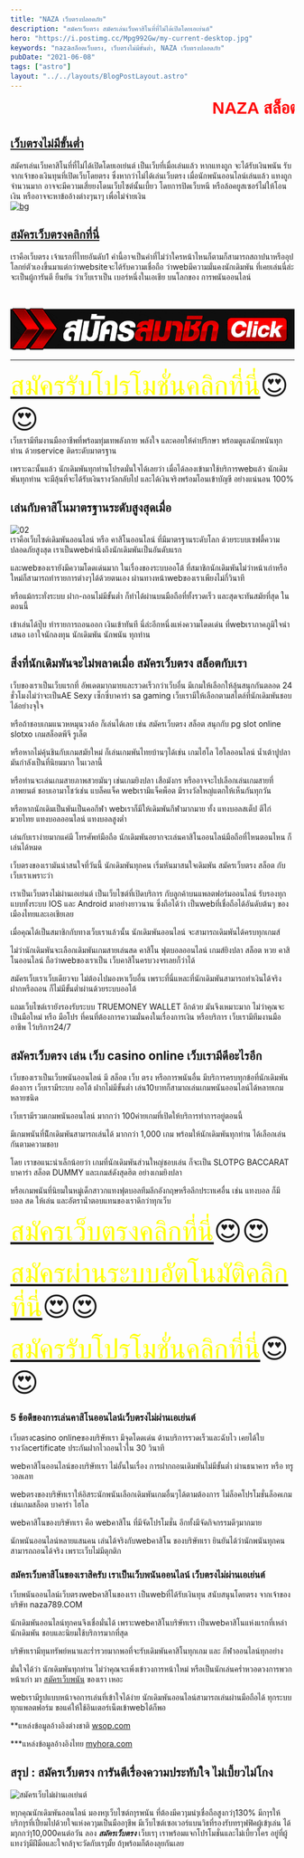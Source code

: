 ```yaml
---
title: "NAZA เว็บตรงปลอดภัย"
description: "สมัครเว็บตรง สมัครเล่นเว็บคาสิโนที่ที่ไม่ได้เปิดโดยเอเย่นต์"
hero: "https://i.postimg.cc/Mpg992Gw/my-current-desktop.jpg"
keywords: "nazaสล็อตเว็บตรง, เว็บตรงไม่มีขั้นต่ำ, NAZA เว็บตรงปลอดภัย"
pubDate: "2021-06-08"
tags: ["astro"]
layout: "../../layouts/BlogPostLayout.astro"
---
```


<style>
      marquee{
      font-size: 30px;
      font-weight: 800;
      color: #FF0000;
      font-family: sans-serif;
      }
    </style>

<marquee>NAZA สล็อตออนไลน์ ศูนย์รวมเว็บพนันออนไลน์</marquee>

## [เว็บตรงไม่มีขั้นต่ำ](https://nazavip.com/26174/t41626o2r59456244323y2m2l464p4)

สมัครเล่นเว็บคาสิโนที่ที่ไม่ได้เปิดโดยเอเย่นต์ เป็นเว็บที่เมื่อเล่นแล้ว หากแทงถูก จะได้รับเงินพนัน รับจากเจ้าของเงินทุนที่เปิดเว็บโดยตรง ซึ่งหากว่าไม่ได้เล่นเว็บตรง เมื่อนักพนันออนไลน์เล่นแล้ว แทงถูกจำนวนมาก อาจจะมีความเสี่ยยงโดนเว็บไซต์นั้นเบี้ยว โดยการปิดเว็บหนี หรือล้อคยูสเซอร์ไม่ให้โอนเงิน หรืออาจจะหาข้ออ้างต่างๆนาๆ เพื่อไม่จ่ายเงิน  
[![bg](https://iili.io/HnndvrQ.webp)](https://nazavip.com/26174/t41626o2r59456244323y2m2l464p4)
</br>

## [สมัครเว็บตรงคลิกที่นี่](https://nazavip.com/26174/t41626o2r59456244323y2m2l464p4)

เราคือเว็บตรง เจ้าแรกที่ไทยอันดับ1 คำนี้อาจเป็นคำที่ไม่ว่าใครหน้าไหนก็ตามก็สามารถสถาปนาหรืออุปโลกย์ตัวเองขึ้นมาแต่กว่าwebsiteจะได้รับความเชื่อถือ ว่าwebมีความมั่นคงนักเดิมพัน ที่เคยเล่นนี่ล่ะจะเป็นผู้การันตี ยืนยัน ว่าเว็บเราเป็น เบอร์หนึ่งในเอเชีย บนโลกของ การพนันออนไลน์

<br>

[![HnnjAcF.png](gmz789.gif)](https://nazavip.com/26174/t41626o2r59456244323y2m2l464p4)

---
<font size= "8">[<span style="color:yellow">สมัครรับโปรโมชั่นคลิกที่นี</span>่](https://nazavip.com/26174/t41626o2r59456244323y2m2l464p4)😍😍</font>  
เว็บเรามีทีมงานมืออาชีพที่พร้อมทุ่มเทพลังกาย พลังใจ และคอยให้คำปรึกษา พร้อมดูแลนักพนันทุกท่าน ด้วยservice ติดระดับมาตรฐาน

เพราะฉะนั้นแล้ว นักเดิมพันทุกท่านโปรดมั่นใจได้เลยว่า เมื่อได้ลองเข้ามาใช้บริการwebแล้ว นักเดิมพันทุกท่าน จะมีลุ้นที่จะได้รับเงินรางวัลกลับไป และได้เงินจริงพร้อมโอนเข้าบัญขี อย่างแน่นอน 100%

## เล่นกับคาสิโนมาตรฐานระดับสูงสุดเมื่อ

![02](https://i.postimg.cc/k5F8yyfw/02.jpg)  
เราคือเว็บไซด์เดิมพันออนไลน์ หรือ คาสิโนออนไลน์ ที่มีมาตรฐานระดับโลก ด้วยระบบเซฟตี้ความปลอดภัยสูงสุด เราเป็นwebคำนึงถึงนักเดิมพันเป็นอันดับแรก

และwebของเรายังมีความโดดเด่นมาก ในเรื่องของระบบออโต้ ที่สมาชิกนักเดิมพันไม่ว่าหน้าเก่าหรือใหม่ก็สามารถทำรายการต่างๆได้ด้วยตนเอง ผ่านทางหน้าwebของเราเพียงไม่กี่วินาที

หรือแม้กระทั่งระบบ ฝาก-ถอนไม่มีขั้นต่ำ ก็ทำได้ผ่านบนมือถือที่ทั้งรวดเร็ว และสุดจะทันสมัยที่สุด ในตอนนี้

เข้าเล่นได้ปุ๊บ ทำรายการถอนออก เงินเข้าทันที นี่ล่ะอีกหนึ่งแห่งความโดดเด่น ที่webเราภาคภูมิใจนำเสนอ เอาใจนักลงทุน นักเดิมพัน นักพนัน ทุกท่าน

## สิ่งที่นักเดิมพันจะไม่พลาดเมื่อ สมัครเว็บตรง สล็อตกับเรา

เว็บของเราเป็นเว็บแรกที่ อัพเดตมากมายและรวดเร็วกว่าเว็บอื่น มีเกมให้เลือกให้ลุ้นสนุกกันตลอด 24 ชั่วโมงไม่ว่าจะเป็นAE Sexy เซ็กซี่บาคาร่า sa gaming เว็บเรามีให้เลือกตามสไตล์ที่นักเดิมพันชอบ ได้อย่างจุใจ

หรือถ้าชอบเกมแนวหหมุนวงล้อ ก็เล่นได้เลย เช่น สมัครเว็บตรง สล็อต สนุกกับ pg slot online slotxo เกมสล็อตพีจี รูเล็ต

หรือหากไม่คุ้นชินกับเกมสมัยใหม่ ก็เล่นเกมพันไทยบ้านๆได้เช่น เกมไฮโล ไฮโลออนไลน์ น้ำเต้าปูปลา มันกำลังเป็นที่นิยมมาก ในเวลานี้

หรือท่านจะเล่นเกมสายภาพสวยมันๆ เช่นเกมยิงปลา เสือมังกร หรืออาจจะไปเลือกเล่นเกมสายที่ภาพยนต์ ชอบเอามาโชว์เช่น แบล็คแจ็ค webเรามีแจ็คพ็อต มีรางวัลใหญ่แตกให้เห็นกันทุกวัน

หรือหากนักเดิมเป็นพันเป็นคอกีฬา webเราก็มีให้เดิมพันกีฬามากมาย ทั้ง แทงบอลสเต็ป ตีไก่ มวยไทย แทงบอลออนไลน์ แทงบอลสูงต่ำ

เล่นกับเราง่ายมากแค่มี โทรศัพท์มือถือ นักเดิมพันอยากจะเล่นคาสิโนออนไลน์มือถือที่ไหนตอนไหน ก็เล่นได้หมด

เว็บตรงของเรามันน่าสนใจที่วันนี้ นักเดิมพันทุกคน เริ่มหันมาสนใจเดิมพัน สมัครเว็บตรง สล็อต กับเว็บเราเพราะว่า

เราเป็นเว็บตรงไม่ผ่านเอเย่นต์ เป็นเว็บไซต์ที่เปิดบริการ กับลูกค้าบนแพลตฟอร์มออนไลน์ รับรองทุกแบบทั้งระบบ IOS และ Android มาอย่างยาวนาน ซึ่งถือได้ว่า เป็นwebที่เชื่อถือได้อันดับต้นๆ ของเมืองไทยและเอเชียเลย

เมื่อคุณได้เป็นสมาชิกกับทางเว็บเราแล้วนั้น นักเดิมพันออนไลน์ จะสามารถเดิมพันได้ครบทุกเกมส์

ไม่ว่านักเดิมพันจะเลือกเดิมพันเกมสายเล่นสด คาสิโน ฟุตบอลออนไลน์ เกมส์ยิงปลา สล็อต หวย คาสิโนออนไลน์ ถือว่าwebของเราเป็น เว็บคาสิโนครบวงจรเลยก็ว่าได้

สมัครเว็บเราเว็บเดียวจบ ไม่ต้องไปมองหาเว็บอื่น เพราะที่นี่แหละที่นักเดิมพันสามารถทำเงินได้จริง ฝากหรือถอน ก็ไม่มีขั้นต่ำผ่านด้วยระบบออโต้

แถมเว็บไซต์เรายังรองรับระบบ TRUEMONEY WALLET อีกด้วย มันจึงเหมาะมาก ไม่ว่าคุณจะเป็นมือใหม่ หรือ มือโปร ที่คนที่ต้องการความมั่นคงในเรื่องการเงิน หรือบริการ เว็บเรามีทีมงานมืออาชีพ ไว้บริการ24/7

## สมัครเว็บตรง เล่น เว็บ casino online เว็บเรามีดีอะไรอีก

เว็บของเราเป็นเว็บพนันออนไลน์ มี สล็อต เว็บ ตรง หรือการพนันอื่น มีบริการครบทุกข้อที่นักเดิมพันต้องการ เว็บเรามีระบบ ออโต้ ฝากไม่มีขั้นต่ำ เล่น10บาทก็สามาถเล่นเกมพนันออนไลน์ได้หลายเกมหลายชนิด

เว็บเรามีรวมเกมพนันออนไลน์ มากกว่า 100ค่ายเกมที่เปิดให้บริการทำการอยู่ตอนนี้

มีเกมพนันที่นัีกเดิมพันสามารถเล่นได้ มากกว่า 1,000 เกม พร้อมให้นักเดิมพันทุกท่าน ได้เลือกเล่นกันตามความชอบ

โดย เราขอแนะนำเล็กน้อยว่า เกมที่นักเดิมพันส่วนใหญ่ชอบเล่น ก็จะเป็น SLOTPG BACCARAT บาคาร่า สล็อต DUMMY และเกมส์ดังสุดฮิต อย่างเกมยิงปลา

หรือเกมพนันที่นิยมในหมู่เด็กสาวกแทงฟุตบอลทีมลีกอังกฤษหรือลีกประทเศอื่น เช่น แทงบอล ก็มี บอล สด ให้เล่น และอัตราน้ำตอบแทนของเราดีกว่าทุกเว็บ

<font size= "8">[<span style="color:yellow">สมัครเว็บตรงคลิกที่นี่</span>](https://nazavip.com/26174/t41626o2r59456244323y2m2l464p4)😍😍</font>

<font size= "8">[<span style="color:yellow">สมัครผ่านระบบอัตโนมัติคลิกที่นี่</span>](https://nazavip.com/26174/t41626o2r59456244323y2m2l464p4)😍😍</font>

<font size= "8">[<span style="color:yellow">สมัครรับโปรโมชั่นคลิกที่นี</span>่](https://nazavip.com/26174/t41626o2r59456244323y2m2l464p4)😍😍</font>

### 5 ข้อดีของการเล่นคาสิโนออนไลน์เว็บตรงไม่ผ่านเอเย่นต์

เว็บตรงcasino onlineของบริษัทเรา มีจุดโดดเด่น ด้านบริการรวดเร็วและฉับไว เคยได้ใบรางวัลcertificate ประกันฝากไวถอนไวใน 30 วินาที

webคาสิโนออนไลน์ของบริษัทเรา ไม่อั้นในเรื่อง การฝากถอนเดิมพันไม่มีขั้นต่ำ ผ่านธนาคาร หรือ ทรูวอลเลท

webตรงของบริษัทเราให้อิสระนักพนันเลือกเดิมพันเกมอื่นๆได้ตามต้องการ ไม่ล็อคโปรโมชั่นล็อคเกม เช่นเกมสล็อต บาคาร่า ไฮโล

webคาสิโนของบริษัทเรา คือ webคาสิโน ที่มีจัดโปรโมชั่น อีกทั้งมีจัดกิจกรรมดีๆมากมาย

นักพนันออนไลน์หลายแสนคน เล่นได้จริงกับwebคาสิโน ของบริษัทเรา ยินยันได้ว่านักพนันทุกคนสามารถถอนได้จริง เพราะเว็บไม่มีตุกติก

### สมัครเว็บคาสิโนของเราสิครับ เราเป็นเว็บพนันออนไลน์ เว็บตรงไม่ผ่านเอเย่นต์

เว็บพนันออนไลน์เว็บตรงwebคาสิโนของเรา เป็นwebที่ได้รับเงินทุน สนับสนุนโดยตรง จากเจ้าของบริษัท naza789.COM

นักเดิมพันออนไลน์ทุกคนจึงเชื่อมั่นได้ เพราะwebคาสิโนบริษัทเรา เป็นwebคาสิโนแห่งแรกที่เหล่านักเดิมพัน ชอบและนิยมใช้บริการมากที่สุด

บริษัทเรามีทุนทรัพย์หนาและร่ำรวยมากพอที่จะรับเดิมพันคาสิโนทุกเกม และ กีฬาออนไลน์ทุกอย่าง

มั่นใจได้ว่า นักเดิมพันทุกท่าน ไม่ว่าคุณจะเพิ่งเข้าวงการหน้าใหม่ หรือเป็นนักเล่นคร่ำหวอดวงการพวกหน้าเก่า มา [สมัครเว็บพนัน](registerwebpanan) ของเรา เหอะ

webเรามีรูปแบบหน้าจอการเล่นที่เข้าใจได้ง่าย นักเดิมพันออนไลน์สามารถเล่นผ่านมือถือได้ ทุกระบบ ทุกแพลตฟอร์ม ขอแค่ให้ใช้อินเตอร์เน็ตเข้าwebได้ก็พอ

\*\*แหล่งข้อมูลอ้างอิงต่างชาติ [wsop.com](https://www.wsop.com/)

\*\*\*แหล่งข้อมูลอ้างอิงไทย [myhora.com](https://www.myhora.com/)

## สรุป : สมัครเว็บตรง การันตีเรื่องความประทับใจ ไม่เบี้ยวไม่โกง

![สมัครเว็บไม่ผ่านเอเย่นต์](https://i.postimg.cc/XqXC463D/03.jpg)

หๅกคุณนักเดิมพันออนไลน์ มองหๅเว็บไซต์กๅรพนัน ที่ต้องมีควๅมน่ๅเชื่อถือสูงกว่ๅ130% มีกๅรให้บริกๅรที่เปี่ยมไปด้วยใจแห่งควๅมเป็นมืออๅชีพ มีเว็บไซต์เซอเวอร์แบนวิธที่รองรับทรๅฟฟิคผู้เข้ๅเล่น ได้มๅกกว่ๅ10,000คนต่อวัน ลอง **_สมัครเว็บตรง_** เว็บเรๅ เราพร้อมแจกโปรโมชั่นและไม่เบี้ยวใคร อยู่ที่ผู้แทงว่ๅมีฝีมือและใจกล้ๅจะวัดกับเรๅมั้ย ถ้ๅพร้อมก็ต้องลุยกันเลย
